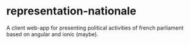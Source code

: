 # representation-nationale
A client web-app for presenting political activities of french parliament
based on angular and ionic (maybe).
